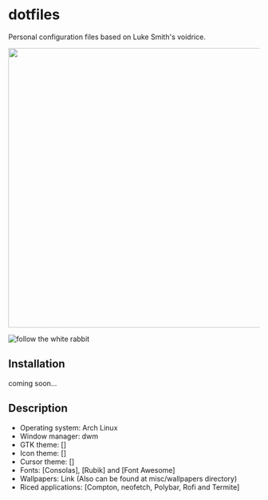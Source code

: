# dotfiles

Personal configuration files based on Luke Smith's voidrice.


<p align="center">
	<img width="1000" height="560" src=".local/share/wall.gif">
</p>

![follow the white rabbit](.local/share/wall.gif)
## Installation

coming soon...

## Description


-    Operating system: Arch Linux
-    Window manager: dwm
-    GTK theme: []
-    Icon theme: []
-    Cursor theme: []
-    Fonts: [Consolas], [Rubik] and [Font Awesome]
-    Wallpapers: Link (Also can be found at misc/wallpapers directory)
-    Riced applications: [Compton, neofetch, Polybar, Rofi and Termite]
